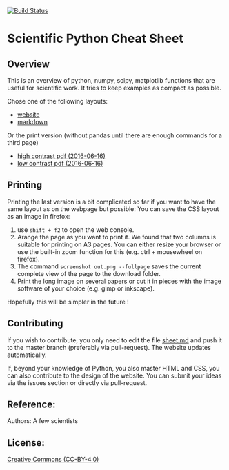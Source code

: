 [![Build Status](https://travis-ci.org/IPGP/scientific_python_cheat_sheet.svg?branch=master)](https://travis-ci.org/IPGP/scientific_python_cheat_sheet)

# Scientific Python Cheat Sheet

## Overview
This is an overview of python, numpy, scipy, matplotlib functions that are
useful for scientific work. It tries to keep examples as compact as possible.

Chose one of the following layouts:
* [website](https://ipgp.github.io/scientific_python_cheat_sheet)
* [markdown](sheet.md)

Or the print version (without pandas until there are enough commands for a
third page)

* [high contrast pdf (2016-06-16)](https://github.com/IPGP/scientific_python_cheat_sheet/raw/master/print_version/high_contrast.pdf)
* [low contrast pdf (2016-06-16)](https://github.com/IPGP/scientific_python_cheat_sheet/raw/master/print_version/low_contrast.pdf)

## Printing
Printing the last version is a bit complicated so far if you want to have the
same layout as on the webpage but possible: You can save the CSS layout as an
image in firefox: 

1. use `shift + f2` to open the web console. 
2. Arange the page as you want to print it. We found that two columns is
   suitable for printing on A3 pages. You can either resize your browser or use
   the built-in zoom function for this (e.g. ctrl + mousewheel on firefox).
3. The command `screenshot out.png --fullpage` saves the current complete view
   of the page to the download folder.
4. Print the long image on several papers or cut it in pieces with the image
   software of your choice (e.g. gimp or inkscape). 

Hopefully this will be simpler in the future !

## Contributing
If you wish to contribute, you only need to edit the file [sheet.md](sheet.md)
and push it to the master branch (preferably via pull-request). The website
updates automatically. 

If, beyond your knowledge of Python, you also master HTML and CSS, you can also
contribute to the design of the website. You can submit your ideas via the
issues section or directly via pull-request.

## Reference:
Authors: A few scientists

## License: 
[Creative Commons (CC-BY-4.0)](LICENSE)
